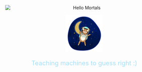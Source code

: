 <p align="center">
  <img 
    src="https://readme-typing-svg.herokuapp.com?font=Orbitron&size=32&duration=8000&color=FFFFFF&center=true&vCenter=true&background=00000&width=600&height=60&lines=HELLO+MORTALS!+%F0%9F%A4%96" 
    alt="Hello Mortals" 
    style="display: block; margin-left: auto; margin-right: auto;"
  />
</p>

<p align="center">
  <img src="https://raw.githubusercontent.com/preetyorange/preetyorange/main/astro.gif" width="120" />
</p>

<p align="center" style="color: #A6E1FA; font-size: 20px;"> 
Teaching machines to guess right :)
</p>
